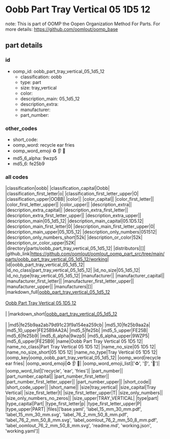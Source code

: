 # Oobb Part Tray Vertical 05 1D5 12  

note: This is part of OOMP the Oopen Organization Method For Parts. For more details: https://github.com/oomlout/oomp_base

##  part details





### id
* oomp_id: oobb_part_tray_vertical_05_1d5_12
  * classification: oobb
  * type: part
  * size: tray_vertical
  * color: 
  * description_main: 05_1d5_12
  * description_extra: 
  * manufacturer: 
  * part_number: 

### other_codes
* short_code: 
* oomp_word: recycle ear fries
* oomp_word_emoji :recycle: :ear: :fries:
* md5_6_alpha: 9wzp5
* md5_6: fe25b9

### all codes 
|classification|oobb|
|classification_capital|Oobb|
|classification_first_letter|o|
|classification_first_letter_upper|O|
|classification_upper|OOBB|
|color||
|color_capital||
|color_first_letter||
|color_first_letter_upper||
|color_upper||
|description_extra||
|description_extra_capital||
|description_extra_first_letter||
|description_extra_first_letter_upper||
|description_extra_upper||
|description_main|05_1d5_12|
|description_main_capital|05.1D5.12|
|description_main_first_letter|0|
|description_main_first_letter_upper|0|
|description_main_upper|05_1D5_12|
|description_only_numbers|051512|
|description_only_numbers_short|52k|
|description_or_color|52k|
|description_or_color_upper|52K|
|directory|parts/oobb_part_tray_vertical_05_1d5_12|
|distributors|[]|
|github_link|https://github.com/oomlout/oomlout_oomp_part_src/tree/main/parts/oobb_part_tray_vertical_05_1d5_12/working|
|id|oobb_part_tray_vertical_05_1d5_12|
|id_no_class|part_tray_vertical_05_1d5_12|
|id_no_size|05_1d5_12|
|id_no_type|tray_vertical_05_1d5_12|
|manufacturer||
|manufacturer_capital||
|manufacturer_first_letter||
|manufacturer_first_letter_upper||
|manufacturer_upper||
|manufacturers|[]|
|markdown_full|[oobb_part_tray_vertical_05_1d5_12](https://github.com/oomlout/oomlout_oomp_part_src/tree/main/parts/oobb_part_tray_vertical_05_1d5_12/working)<br>[](https://github.com/oomlout/oomlout_oomp_part_src/tree/main/parts/oobb_part_tray_vertical_05_1d5_12/working)<br>[Oobb Part Tray Vertical 05 1D5 12](https://github.com/oomlout/oomlout_oomp_part_src/tree/main/parts/oobb_part_tray_vertical_05_1d5_12/working)<br><br>|
|markdown_short|[oobb_part_tray_vertical_05_1d5_12](https://github.com/oomlout/oomlout_oomp_part_src/tree/main/parts/oobb_part_tray_vertical_05_1d5_12/working)<br><br>|
|md5|fe25b9aa2ab79d91c23f9a154ea259cb|
|md5_10|fe25b9aa2a|
|md5_10_upper|FE25B9AA2A|
|md5_5|fe25b|
|md5_5_upper|FE25B|
|md5_6|fe25b9|
|md5_6_alpha|9wzp5|
|md5_6_alpha_upper|9WZP5|
|md5_6_upper|FE25B9|
|name|Oobb Part Tray Vertical 05 1D5 12|
|name_no_class|Part Tray Vertical 05 1D5 12|
|name_no_size|05 1D5 12|
|name_no_size_short|05 1D5 12|
|name_no_type|Tray Vertical 05 1D5 12|
|oomp_key|oomp_oobb_part_tray_vertical_05_1d5_12|
|oomp_word|recycle ear fries|
|oomp_word_emoji|:recycle: :ear: :fries:|
|oomp_word_emoji_list|[':recycle:', ':ear:', ':fries:']|
|oomp_word_list|['recycle', 'ear', 'fries']|
|part_number||
|part_number_capital||
|part_number_first_letter||
|part_number_first_letter_upper||
|part_number_upper||
|short_code||
|short_code_upper||
|short_name||
|size|tray_vertical|
|size_capital|Tray Vertical|
|size_first_letter|t|
|size_first_letter_upper|T|
|size_only_numbers||
|size_only_numbers_no_zeros||
|size_upper|TRAY_VERTICAL|
|type|part|
|type_capital|Part|
|type_first_letter|p|
|type_first_letter_upper|P|
|type_upper|PART|
|files|['base.yaml', 'label_15_mm_30_mm.pdf', 'label_15_mm_30_mm.svg', 'label_76_2_mm_50_8_mm.pdf', 'label_76_2_mm_50_8_mm.svg', 'label_oomlout_76_2_mm_50_8_mm.pdf', 'label_oomlout_76_2_mm_50_8_mm.svg', 'readme.md', 'working.json', 'working.yaml']|
